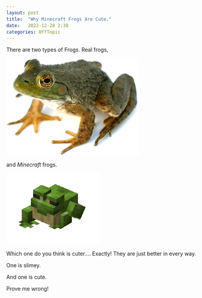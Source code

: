 ```yaml
---
layout: post
title:  "Why Minecraft Frogs Are Cute."
date:   2022-12-28 2:38
categories: OffTopic
---
```


There are two types of Frogs.
Real frogs,

![realfrog](/assets/580b57fbd9996e24bc43bc0c.png)

and *Minecraft* frogs.

![mcfrog](/assets/Cold_Frog_Walking.webp)

Which one do you think is cuter.... Exactly!
They are just better in every way.

One is slimey.

And one is cute.

Prove me wrong!
